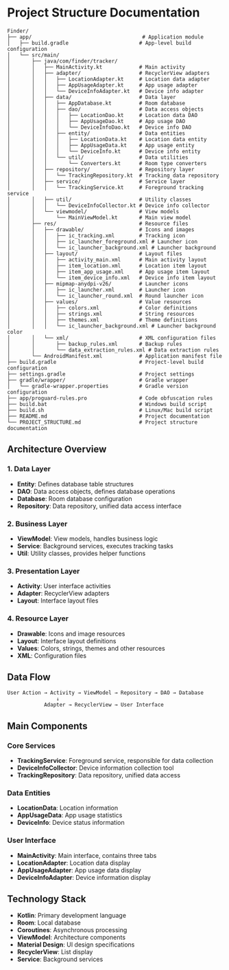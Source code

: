 # Project Structure Documentation

```
Finder/
├── app/                                    # Application module
│   ├── build.gradle                       # App-level build configuration
│   └── src/main/
│       ├── java/com/finder/tracker/
│       │   ├── MainActivity.kt            # Main activity
│       │   ├── adapter/                   # RecyclerView adapters
│       │   │   ├── LocationAdapter.kt     # Location data adapter
│       │   │   ├── AppUsageAdapter.kt     # App usage adapter
│       │   │   └── DeviceInfoAdapter.kt   # Device info adapter
│       │   ├── data/                      # Data layer
│       │   │   ├── AppDatabase.kt         # Room database
│       │   │   ├── dao/                   # Data access objects
│       │   │   │   ├── LocationDao.kt     # Location data DAO
│       │   │   │   ├── AppUsageDao.kt     # App usage DAO
│       │   │   │   └── DeviceInfoDao.kt   # Device info DAO
│       │   │   ├── entity/                # Data entities
│       │   │   │   ├── LocationData.kt    # Location data entity
│       │   │   │   ├── AppUsageData.kt    # App usage entity
│       │   │   │   └── DeviceInfo.kt      # Device info entity
│       │   │   └── util/                  # Data utilities
│       │   │       └── Converters.kt      # Room type converters
│       │   ├── repository/                # Repository layer
│       │   │   └── TrackingRepository.kt  # Tracking data repository
│       │   ├── service/                   # Service layer
│       │   │   └── TrackingService.kt     # Foreground tracking service
│       │   ├── util/                      # Utility classes
│       │   │   └── DeviceInfoCollector.kt # Device info collector
│       │   └── viewmodel/                 # View models
│       │       └── MainViewModel.kt       # Main view model
│       ├── res/                           # Resource files
│       │   ├── drawable/                  # Icons and images
│       │   │   ├── ic_tracking.xml        # Tracking icon
│       │   │   ├── ic_launcher_foreground.xml # Launcher icon
│       │   │   └── ic_launcher_background.xml # Launcher background
│       │   ├── layout/                    # Layout files
│       │   │   ├── activity_main.xml      # Main activity layout
│       │   │   ├── item_location.xml      # Location item layout
│       │   │   ├── item_app_usage.xml     # App usage item layout
│       │   │   └── item_device_info.xml   # Device info item layout
│       │   ├── mipmap-anydpi-v26/         # Launcher icons
│       │   │   ├── ic_launcher.xml        # Launcher icon
│       │   │   └── ic_launcher_round.xml  # Round launcher icon
│       │   ├── values/                    # Value resources
│       │   │   ├── colors.xml             # Color definitions
│       │   │   ├── strings.xml            # String resources
│       │   │   ├── themes.xml             # Theme definitions
│       │   │   └── ic_launcher_background.xml # Launcher background color
│       │   └── xml/                       # XML configuration files
│       │       ├── backup_rules.xml       # Backup rules
│       │       └── data_extraction_rules.xml # Data extraction rules
│       └── AndroidManifest.xml            # Application manifest file
├── build.gradle                           # Project-level build configuration
├── settings.gradle                        # Project settings
├── gradle/wrapper/                        # Gradle wrapper
│   └── gradle-wrapper.properties          # Gradle version configuration
├── app/proguard-rules.pro                 # Code obfuscation rules
├── build.bat                              # Windows build script
├── build.sh                               # Linux/Mac build script
├── README.md                              # Project documentation
└── PROJECT_STRUCTURE.md                   # Project structure documentation

```

## Architecture Overview

### 1. Data Layer
- **Entity**: Defines database table structures
- **DAO**: Data access objects, defines database operations
- **Database**: Room database configuration
- **Repository**: Data repository, unified data access interface

### 2. Business Layer
- **ViewModel**: View models, handles business logic
- **Service**: Background services, executes tracking tasks
- **Util**: Utility classes, provides helper functions

### 3. Presentation Layer
- **Activity**: User interface activities
- **Adapter**: RecyclerView adapters
- **Layout**: Interface layout files

### 4. Resource Layer
- **Drawable**: Icons and image resources
- **Layout**: Interface layout definitions
- **Values**: Colors, strings, themes and other resources
- **XML**: Configuration files

## Data Flow

```
User Action → Activity → ViewModel → Repository → DAO → Database
                ↓
            Adapter → RecyclerView → User Interface
```

## Main Components

### Core Services
- **TrackingService**: Foreground service, responsible for data collection
- **DeviceInfoCollector**: Device information collection tool
- **TrackingRepository**: Data repository, unified data access

### Data Entities
- **LocationData**: Location information
- **AppUsageData**: App usage statistics
- **DeviceInfo**: Device status information

### User Interface
- **MainActivity**: Main interface, contains three tabs
- **LocationAdapter**: Location data display
- **AppUsageAdapter**: App usage data display
- **DeviceInfoAdapter**: Device information display

## Technology Stack

- **Kotlin**: Primary development language
- **Room**: Local database
- **Coroutines**: Asynchronous processing
- **ViewModel**: Architecture components
- **Material Design**: UI design specifications
- **RecyclerView**: List display
- **Service**: Background services 